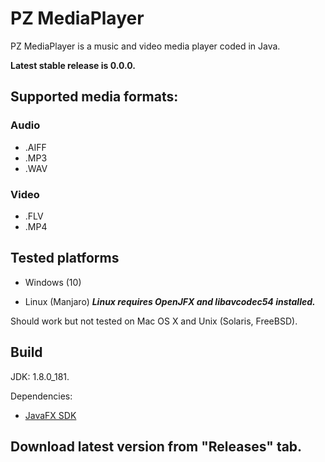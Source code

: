 # PZ MediaPlayer

PZ MediaPlayer is a music and video media player coded in Java.

**Latest stable release is 0.0.0.**

## Supported media formats:
### Audio
* .AIFF
* .MP3
* .WAV

### Video
* .FLV
* .MP4


## Tested platforms

* Windows (10)

* Linux (Manjaro) _**Linux requires OpenJFX and libavcodec54 installed.**_

Should work but not tested on Mac OS X and Unix (Solaris, FreeBSD).


## Build
JDK: 1.8.0_181.

Dependencies:

* [JavaFX SDK](http://www.oracle.com/technetwork/java/javafx/install-javafx-sdk-1-2-139156.html)

## Download latest version from "Releases" tab.
